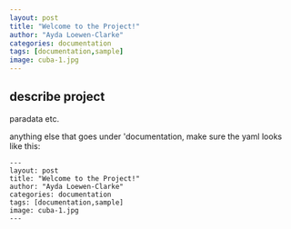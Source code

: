 ```yaml
---
layout: post
title: "Welcome to the Project!"
author: "Ayda Loewen-Clarke"
categories: documentation
tags: [documentation,sample]
image: cuba-1.jpg
---
```


## describe project

paradata etc.

anything else that goes under 'documentation, make sure the yaml looks like this:

```
---
layout: post
title: "Welcome to the Project!"
author: "Ayda Loewen-Clarke"
categories: documentation
tags: [documentation,sample]
image: cuba-1.jpg
---
```
